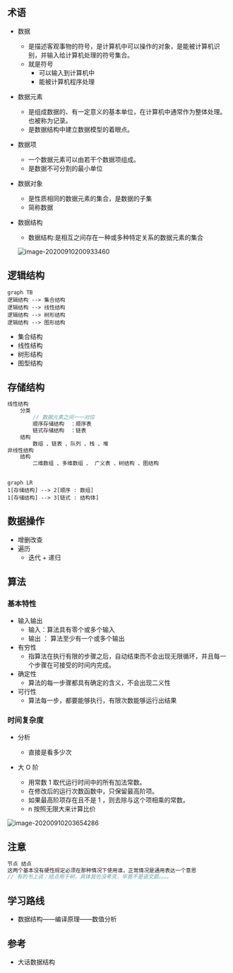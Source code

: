 ## 术语

*   数据

    *   是描述客观事物的符号，是计算机中可以操作的对象，是能被计算机识别，并输入给计算机处理的符号集合。
    *   就是符号
        *   可以输入到计算机中
        *   能被计算机程序处理

*   数据元素

    *   是组成数据的、有一定意义的基本单位，在计算机中通常作为整体处理。也被称为记录。
    *   是数据结构中建立数据模型的着眼点。

*   数据项

    *   一个数据元素可以由若干个数据项组成。
    *   是数据不可分割的最小单位

*   数据对象

    *   是性质相同的数据元素的集合，是数据的子集
    *   简称数据

*   数据结构

    *   数据结构:是相互之间存在一种或多种特定关系的数据元素的集合

    ![image-20200910200933460](image-20200910200933460.png)

## 逻辑结构

```mermaid
graph TB
逻辑结构 --> 集合结构
逻辑结构 --> 线性结构
逻辑结构 --> 树形结构
逻辑结构 --> 图形结构
```



*   集合结构
*   线性结构
*   树形结构
*   图型结构



## 存储结构

```java
线性结构
    分类
        // 数据元素之间一一对应
        顺序存储结构	：顺序表
        链式存储结构  ：链表
    结构
    	数组 、链表 、队列 、栈 、堆
非线性结构
    结构
    	二维数组 、多维数组 、 广义表 、树结构 、图结构
    
```



```mermaid
graph LR
1[存储结构] --> 2[顺序 : 数组]
1[存储结构] --> 3[链式 : 结构体]
```

## 数据操作

*   增删改查
*   遍历
    *   迭代 + 递归

## 算法

### 基本特性

*   输入输出
    *   输入：算法具有零个或多个输入
    *   输出 ： 算法至少有一个或多个输出
*   有穷性
    *   指算法在执行有限的步骤之后，自动结束而不会出现无限循环，并且每一个步骤在可接受的时间内完成。
*   确定性
    *   算法的每一步骤都具有确定的含义，不会出现二义性
*   可行性
    *   算法每一步，都要能够执行，有限次数能够运行出结果

### 时间复杂度

*   分析
    *   直接是看多少次

*   大 O 阶
    *   用常数 1 取代运行时间中的所有加法常数。
    *   在修改后的运行次数函数中，只保留最高阶项。
    *   如果最高阶项存在且不是 1 ，则去除与这个项相乘的常数。
    *    n 按照无限大来计算比价

![image-20200910203654286](image-20200910203654286.png)



## 注意

```go
节点 结点
这两个基本没有硬性规定必须在那种情况下使用谁，正常情况是通用表达一个意思
// 有的书上说：结点用于树，具体我也没考究，毕竟不是语文题。。。。
```



## 学习路线

*   数据结构——编译原理——数值分析



## 参考

* 大话数据结构

